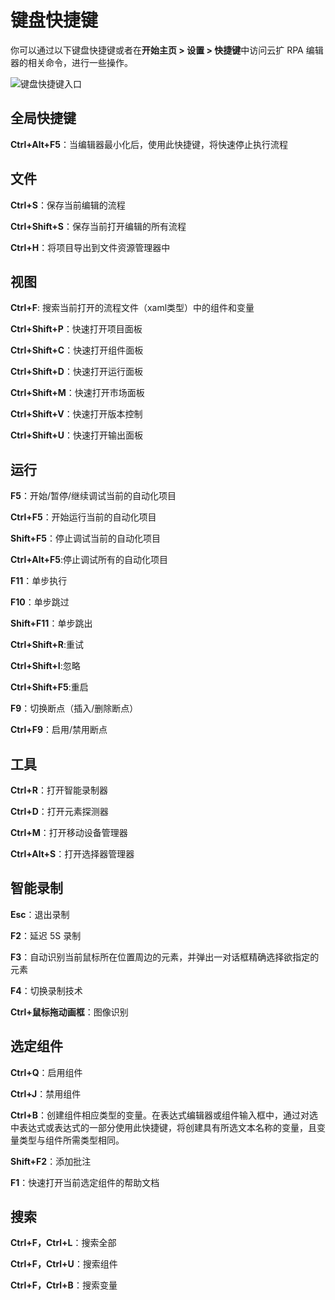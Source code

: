 # 键盘快捷键

你可以通过以下键盘快捷键或者在**开始主页 > 设置 > 快捷键**中访问云扩 RPA 编辑器的相关命令，进行一些操作。

![键盘快捷键入口](https://docimages.blob.core.chinacloudapi.cn/images/Studio/keyboard20210528.png)

## 全局快捷键

**Ctrl+Alt+F5**：当编辑器最小化后，使用此快捷键，将快速停止执行流程

## 文件

**Ctrl+S**：保存当前编辑的流程

**Ctrl+Shift+S**：保存当前打开编辑的所有流程

**Ctrl+H**：将项目导出到文件资源管理器中

## 视图

**Ctrl+F**: 搜索当前打开的流程文件（xaml类型）中的组件和变量

**Ctrl+Shift+P**：快速打开项目面板

**Ctrl+Shift+C**：快速打开组件面板

**Ctrl+Shift+D**：快速打开运行面板

**Ctrl+Shift+M**：快速打开市场面板

**Ctrl+Shift+V**：快速打开版本控制

**Ctrl+Shift+U**：快速打开输出面板

## 运行

**F5**：开始/暂停/继续调试当前的自动化项目

**Ctrl+F5**：开始运行当前的自动化项目

**Shift+F5**：停止调试当前的自动化项目

**Ctrl+Alt+F5**:停止调试所有的自动化项目

**F11**：单步执行

**F10**：单步跳过

**Shift+F11**：单步跳出

**Ctrl+Shift+R**:重试

**Ctrl+Shift+I**:忽略

**Ctrl+Shift+F5**:重启

**F9**：切换断点（插入/删除断点）

**Ctrl+F9**：启用/禁用断点

## 工具

**Ctrl+R**：打开智能录制器

**Ctrl+D**：打开元素探测器

**Ctrl+M**：打开移动设备管理器

**Ctrl+Alt+S**：打开选择器管理器

## 智能录制

**Esc**：退出录制

**F2**：延迟 5S 录制

**F3**：自动识别当前鼠标所在位置周边的元素，并弹出一对话框精确选择欲指定的元素

**F4**：切换录制技术

**Ctrl+鼠标拖动画框**：图像识别

## 选定组件

**Ctrl+Q**：启用组件

**Ctrl+J**：禁用组件

**Ctrl+B**：创建组件相应类型的变量。在表达式编辑器或组件输入框中，通过对选中表达式或表达式的一部分使用此快捷键，将创建具有所选文本名称的变量，且变量类型与组件所需类型相同。

**Shift+F2**：添加批注

**F1**：快速打开当前选定组件的帮助文档

## 搜索

**Ctrl+F，Ctrl+L**：搜索全部

**Ctrl+F，Ctrl+U**：搜索组件

**Ctrl+F，Ctrl+B**：搜索变量
